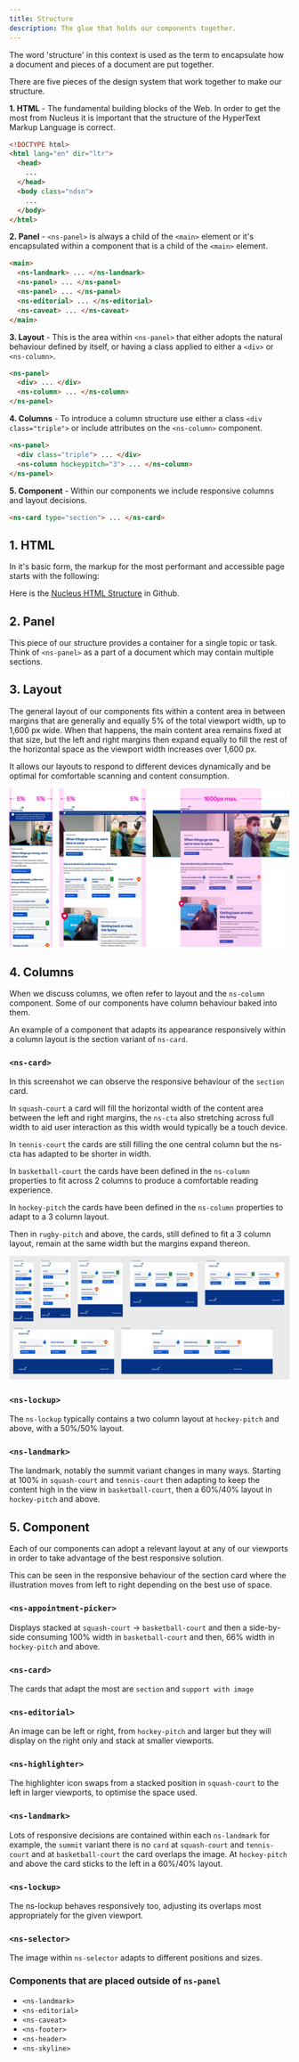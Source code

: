 ```yaml
---
title: Structure
description: The glue that holds our components together.
---
```


The word 'structure' in this context is used as the term to encapsulate how a document and pieces of a document are put together.

There are five pieces of the design system that work together to make our structure.

**1. HTML** - The fundamental building blocks of the Web. In order to get the most from Nucleus it is important that the structure of the HyperText Markup Language is correct.

```html
<!DOCTYPE html>
<html lang="en" dir="ltr">
  <head>
    ...
  </head>
  <body class="ndsn">
    ...
  </body>
</html>
```

**2. Panel** - `<ns-panel>` is always a child of the `<main>` element or it's encapsulated within a component that is a child of the `<main>` element.

```html
<main>
  <ns-landmark> ... </ns-landmark>
  <ns-panel> ... </ns-panel>
  <ns-panel> ... </ns-panel>
  <ns-editorial> ... </ns-editorial>
  <ns-caveat> ... </ns-caveat>
</main>
```

**3. Layout** - This is the area within `<ns-panel>` that either adopts the natural behaviour defined by itself, or having a class applied to either a `<div>` or `<ns-column>`.

```html
<ns-panel>
  <div> ... </div>
  <ns-column> ... </ns-column>
</ns-panel>
```

**4. Columns** - To introduce a column structure use either a class `<div class="triple">` or include attributes on the `<ns-column>` component.

```html
<ns-panel>
  <div class="triple"> ... </div>
  <ns-column hockeypitch="3"> ... </ns-column>
</ns-panel>
```

**5. Component** - Within our components we include responsive columns and layout decisions.

```html
<ns-card type="section"> ... </ns-card>
```

## 1. HTML

In it's basic form, the markup for the most performant and accessible page starts with the following:

Here is the [Nucleus HTML Structure](https://github.com/ConnectedHomes/nucleus/issues/1055#issue-555478278) in Github.

## 2. Panel

This piece of our structure provides a container for a single topic or task. Think of `<ns-panel>` as a part of a document which may contain multiple sections.

## 3. Layout

The general layout of our components fits within a content area in between margins that are generally and equally 5% of the total viewport width, up to 1,600 px wide. When that happens, the main content area remains fixed at that size, but the left and right margins then expand equally to fill the rest of the horizontal space as the viewport width increases over 1,600 px.

It allows our layouts to respond to different devices dynamically and be optimal for comfortable scanning and content consumption.

![5 percent margins up to a 1600 pixel maximum content width](../../../assets/structure/layout.webp)

## 4. Columns

When we discuss columns, we often refer to layout and the `ns-column` component. Some of our components have column behaviour baked into them.

An example of a component that adapts its appearance responsively within a column layout is the section variant of `ns-card`.

### `<ns-card>`

In this screenshot we can observe the responsive behaviour of the `section` card.

In `squash-court` a card will fill the horizontal width of the content area between the left and right margins, the `ns-cta` also stretching across full width to aid user interaction as this width would typically be a touch device.

In `tennis-court` the cards are still filling the one central column but the ns-cta has adapted to be shorter in width.

In `basketball-court` the cards have been defined in the `ns-column` properties to fit across 2 columns to produce a comfortable reading experience.

In `hockey-pitch` the cards have been defined in the `ns-column` properties to adapt to a 3 column layout.

Then in `rugby-pitch` and above, the cards, still defined to fit a 3 column layout, remain at the same width but the margins expand thereon.

![section-card](../../../assets/structure/ns-card-viewports.webp)

### `<ns-lockup>`

The `ns-lockup` typically contains a two column layout at `hockey-pitch` and above, with a 50%/50% layout.

### `<ns-landmark>`

The landmark, notably the summit variant changes in many ways. Starting at 100% in `squash-court` and `tennis-court` then adapting to keep the content high in the view in `basketball-court`, then a 60%/40% layout in `hockey-pitch` and above.

## 5. Component

Each of our components can adopt a relevant layout at any of our viewports in order to take advantage of the best responsive solution.

This can be seen in the responsive behaviour of the section card where the illustration moves from left to right depending on the best use of space.


### `<ns-appointment-picker>`

Displays stacked at `squash-court` -> `basketball-court` and then a side-by-side consuming 100% width in `basketball-court` and then, 66% width in `hockey-pitch` and above.

### `<ns-card>`

The cards that adapt the most are `section` and `support with image`

### `<ns-editorial>`

An image can be left or right, from `hockey-pitch` and larger but they will display on the right only and stack at smaller viewports.

### `<ns-highlighter>`

The highlighter icon swaps from a stacked position in `squash-court` to the left in larger viewports, to optimise the space used.

### `<ns-landmark>`

Lots of responsive decisions are contained within each `ns-landmark` for example, the `summit` variant there is no `card` at `squash-court` and `tennis-court` and at `basketball-court` the card overlaps the image. At `hockey-pitch` and above the card sticks to the left in a 60%/40% layout.

### `<ns-lockup>`

The ns-lockup behaves responsively too, adjusting its overlaps most appropriately for the given viewport.

### `<ns-selector>`

The image within `ns-selector` adapts to different positions and sizes.

### Components that are placed outside of `ns-panel`

- `<ns-landmark>`
- `<ns-editorial>`
- `<ns-caveat>`
- `<ns-footer>`
- `<ns-header>`
- `<ns-skyline>`

<!--Removed 'Functional vs Promotional' paragraph due to references to deprecated terms for widths - slim, norm, wide. If such distinction is still required, we can look to add this here.-->
